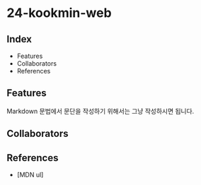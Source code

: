 # 24-kookmin-web

## Index

- Features
- Collaborators
- References

## Features

Markdown 문법에서 문단을 작성하기 위해서는 그냥 작성하시면 됩니다.

## Collaborators

## References

- [MDN ul]